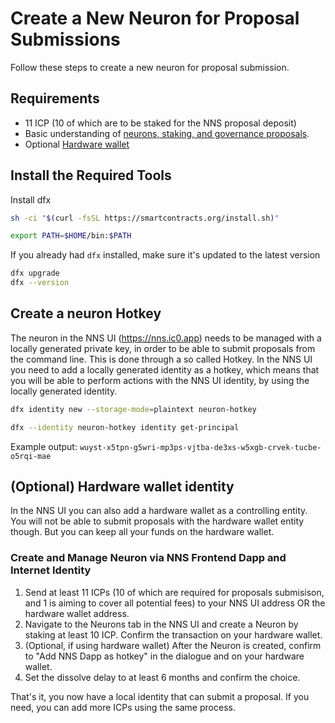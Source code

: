 # Create a New Neuron for Proposal Submissions

Follow these steps to create a new neuron for proposal submission.

## Requirements

- 11 ICP (10 of which are to be staked for the NNS proposal deposit)
- Basic understanding of [neurons, staking, and governance proposals](https://internetcomputer.org/docs/current/tokenomics/nns/nns-staking-voting-rewards).
- Optional [Hardware wallet](https://www.ledger.com/)

## Install the Required Tools

Install dfx
```bash
sh -ci "$(curl -fsSL https://smartcontracts.org/install.sh)"
```

```bash
export PATH=$HOME/bin:$PATH
```

If you already had `dfx` installed, make sure it's updated to the latest version
```bash
dfx upgrade
dfx --version
```

## Create a neuron Hotkey

The neuron in the NNS UI (https://nns.ic0.app) needs to be managed with a locally generated private key, in order to be able to submit proposals from the command line.
This is done through a so called Hotkey. In the NNS UI you need to add a locally generated identity as a hotkey, which means that you will be able to perform actions with the NNS UI identity, by using the locally generated identity.

```bash
dfx identity new --storage-mode=plaintext neuron-hotkey
```

```bash
dfx --identity neuron-hotkey identity get-principal
```
Example output: `wuyst-x5tpn-g5wri-mp3ps-vjtba-de3xs-w5xgb-crvek-tucbe-o5rqi-mae`

## (Optional) Hardware wallet identity

In the NNS UI you can also add a hardware wallet as a controlling entity. You will not be able to submit proposals with the hardware wallet entity though. But you can keep all your funds on the hardware wallet.

### Create and Manage Neuron via NNS Frontend Dapp and Internet Identity

1. Send at least 11 ICPs (10 of which are required for proposals submisison, and 1 is aiming to cover all potential fees) to your NNS UI address OR the hardware wallet address.
3. Navigate to the Neurons tab in the NNS UI and create a Neuron by staking at least 10 ICP. Confirm the transaction on your hardware wallet.
4. (Optional, if using hardware wallet) After the Neuron is created, confirm to "Add NNS Dapp as hotkey" in the dialogue and on your hardware wallet.
5. Set the dissolve delay to at least 6 months and confirm the choice.

That's it, you now have a local identity that can submit a proposal. If you need, you can add more ICPs using the same process.
